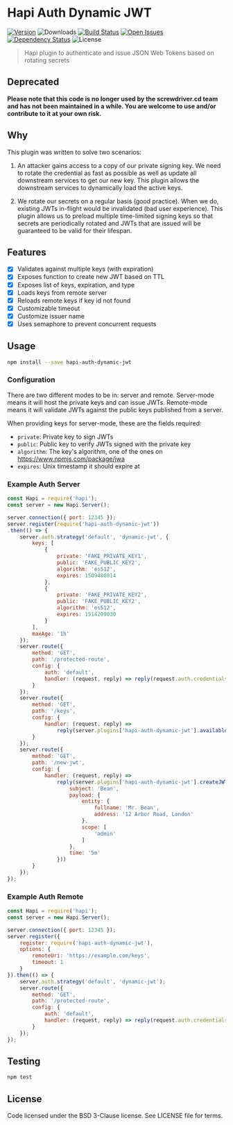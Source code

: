 # Hapi Auth Dynamic JWT
[![Version][npm-image]][npm-url] ![Downloads][downloads-image] [![Build Status][status-image]][status-url] [![Open Issues][issues-image]][issues-url] [![Dependency Status][daviddm-image]][daviddm-url] ![License][license-image]

> Hapi plugin to authenticate and issue JSON Web Tokens based on rotating secrets

## Deprecated

**Please note that this code is no longer used by the screwdriver.cd team and has not been maintained in a while. You are welcome to use and/or contribute to it at your own risk.**

## Why

This plugin was written to solve two scenarios:

1. An attacker gains access to a copy of our private signing key.  We need to rotate the credential as fast as possible as well as update all downstream services to get our new key.  This plugin allows the downstream services to dynamically load the active keys.

2. We rotate our secrets on a regular basis (good practice).  When we do, existing JWTs in-flight would be invalidated (bad user experience).  This plugin allows us to preload multiple time-limited signing keys so that secrets are periodically rotated and JWTs that are issued will be guaranteed to be valid for their lifespan.

## Features

 - [X] Validates against multiple keys (with expiration)
 - [X] Exposes function to create new JWT based on TTL
 - [X] Exposes list of keys, expiration, and type
 - [X] Loads keys from remote server
 - [X] Reloads remote keys if key id not found
 - [X] Customizable timeout
 - [X] Customize issuer name
 - [X] Uses semaphore to prevent concurrent requests

## Usage

```bash
npm install --save hapi-auth-dynamic-jwt
```

### Configuration

There are two different modes to be in: server and remote.  Server-mode means it will host the private keys and can issue JWTs.  Remote-mode means it will validate JWTs against the public keys published from a server.

When providing keys for server-mode, these are the fields required:

 - `private`: Private key to sign JWTs
 - `public`: Public key to verify JWTs signed with the private key
 - `algorithm`: The key's algorithm, one of the ones on https://www.npmjs.com/package/jwa
 - `expires`: Unix timestamp it should expire at

### Example Auth Server

```js
const Hapi = require('hapi');
const server = new Hapi.Server();

server.connection({ port: 12345 });
server.register(require('hapi-auth-dynamic-jwt'))
.then(() => {
    server.auth.strategy('default', 'dynamic-jwt', {
        keys: [
            {
                private: 'FAKE_PRIVATE_KEY1',
                public: 'FAKE_PUBLIC_KEY2',
                algorithm: 'es512',
                expires: 1509480014
            },
            {
                private: 'FAKE_PRIVATE_KEY2',
                public: 'FAKE_PUBLIC_KEY2',
                algorithm: 'es512',
                expires: 1514209030
            }
        ],
        maxAge: '1h'
    });
    server.route({
        method: 'GET',
        path: '/protected-route',
        config: {
            auth: 'default',
            handler: (request, reply) => reply(request.auth.credentials)
        }
    });
    server.route({
        method: 'GET',
        path: '/keys',
        config: {
            handler: (request, reply) =>
                reply(server.plugins['hapi-auth-dynamic-jwt'].availableKeys())
        }
    });
    server.route({
        method: 'GET',
        path: '/new-jwt',
        config: {
            handler: (request, reply) =>
                reply(server.plugins['hapi-auth-dynamic-jwt'].createJWT({
                    subject: 'Bean',
                    payload: {
                        entity: {
                            fullname: 'Mr. Bean',
                            address: '12 Arbor Road, London'
                        },
                        scope: [
                            'admin'
                        ]
                    },
                    time: '5m'
                }))
        }
    });
});
```

### Example Auth Remote

```js
const Hapi = require('hapi');
const server = new Hapi.Server();

server.connection({ port: 12345 });
server.register({
    register: require('hapi-auth-dynamic-jwt'),
    options: {
        remoteUri: 'https://example.com/keys',
        timeout: 1
    }
}).then(() => {
    server.auth.strategy('default', 'dynamic-jwt');
    server.route({
        method: 'GET',
        path: '/protected-route',
        config: {
            auth: 'default',
            handler: (request, reply) => reply(request.auth.credentials)
        }
    });
});
```

## Testing

```bash
npm test
```

## License

Code licensed under the BSD 3-Clause license. See LICENSE file for terms.

[npm-image]: https://img.shields.io/npm/v/hapi-auth-dynamic-jwt.svg
[npm-url]: https://npmjs.org/package/hapi-auth-dynamic-jwt
[downloads-image]: https://img.shields.io/npm/dt/hapi-auth-dynamic-jwt.svg
[license-image]: https://img.shields.io/npm/l/hapi-auth-dynamic-jwt.svg
[issues-image]: https://img.shields.io/github/issues/screwdriver-cd/hapi-auth-dynamic-jwt.svg
[issues-url]: https://github.com/screwdriver-cd/hapi-auth-dynamic-jwt/issues
[status-image]: https://cd.screwdriver.cd/pipelines/360/badge
[status-url]: https://cd.screwdriver.cd/pipelines/360
[daviddm-image]: https://david-dm.org/screwdriver-cd/hapi-auth-dynamic-jwt.svg?theme=shields.io
[daviddm-url]: https://david-dm.org/screwdriver-cd/hapi-auth-dynamic-jwt
